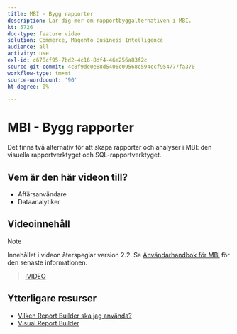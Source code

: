 ```yaml
---
title: MBI - Bygg rapporter
description: Lär dig mer om rapportbyggalternativen i MBI.
kt: 5726
doc-type: feature video
solution: Commerce, Magento Business Intelligence
audience: all
activity: use
exl-id: c678cf95-7bd2-4c16-8df4-46e256a83f2c
source-git-commit: 4c8f9de0e88d5406c09568c594ccf954777fa370
workflow-type: tm+mt
source-wordcount: '90'
ht-degree: 0%

---
```


# MBI - Bygg rapporter

Det finns två alternativ för att skapa rapporter och analyser i MBI: den visuella rapportverktyget och SQL-rapportverktyget.

## Vem är den här videon till?

- Affärsanvändare
- Dataanalytiker

## Videoinnehåll

>[!NOTE]
>
>Innehållet i videon återspeglar version 2.2. Se [Användarhandbok för MBI](https://docs.magento.com/mbi/) för den senaste informationen.

>[!VIDEO](https://video.tv.adobe.com/v/35981?quality=12&learn=on)

## Ytterligare resurser

- [Vilken Report Builder ska jag använda?](https://docs.magento.com/mbi/data-user/reports/report-builder-options.html)
- [Visual Report Builder](https://docs.magento.com/mbi/data-user/reports/ess-rpt-build-visual.html)
